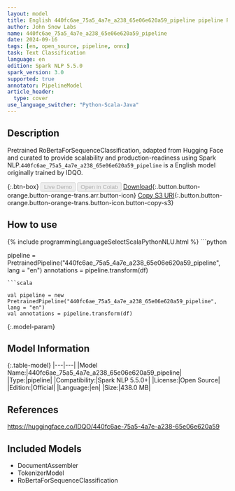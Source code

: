 ```yaml
---
layout: model
title: English 440fc6ae_75a5_4a7e_a238_65e06e620a59_pipeline pipeline RoBertaForSequenceClassification from IDQO
author: John Snow Labs
name: 440fc6ae_75a5_4a7e_a238_65e06e620a59_pipeline
date: 2024-09-16
tags: [en, open_source, pipeline, onnx]
task: Text Classification
language: en
edition: Spark NLP 5.5.0
spark_version: 3.0
supported: true
annotator: PipelineModel
article_header:
  type: cover
use_language_switcher: "Python-Scala-Java"
---
```


## Description

Pretrained RoBertaForSequenceClassification, adapted from Hugging Face and curated to provide scalability and production-readiness using Spark NLP.`440fc6ae_75a5_4a7e_a238_65e06e620a59_pipeline` is a English model originally trained by IDQO.

{:.btn-box}
<button class="button button-orange" disabled>Live Demo</button>
<button class="button button-orange" disabled>Open in Colab</button>
[Download](https://s3.amazonaws.com/auxdata.johnsnowlabs.com/public/models/440fc6ae_75a5_4a7e_a238_65e06e620a59_pipeline_en_5.5.0_3.0_1726527969361.zip){:.button.button-orange.button-orange-trans.arr.button-icon}
[Copy S3 URI](s3://auxdata.johnsnowlabs.com/public/models/440fc6ae_75a5_4a7e_a238_65e06e620a59_pipeline_en_5.5.0_3.0_1726527969361.zip){:.button.button-orange.button-orange-trans.button-icon.button-copy-s3}

## How to use



<div class="tabs-box" markdown="1">
{% include programmingLanguageSelectScalaPythonNLU.html %}
```python

pipeline = PretrainedPipeline("440fc6ae_75a5_4a7e_a238_65e06e620a59_pipeline", lang = "en")
annotations =  pipeline.transform(df)   

```
```scala

val pipeline = new PretrainedPipeline("440fc6ae_75a5_4a7e_a238_65e06e620a59_pipeline", lang = "en")
val annotations = pipeline.transform(df)

```
</div>

{:.model-param}
## Model Information

{:.table-model}
|---|---|
|Model Name:|440fc6ae_75a5_4a7e_a238_65e06e620a59_pipeline|
|Type:|pipeline|
|Compatibility:|Spark NLP 5.5.0+|
|License:|Open Source|
|Edition:|Official|
|Language:|en|
|Size:|438.0 MB|

## References

https://huggingface.co/IDQO/440fc6ae-75a5-4a7e-a238-65e06e620a59

## Included Models

- DocumentAssembler
- TokenizerModel
- RoBertaForSequenceClassification